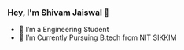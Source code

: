 ### Hey, I'm Shivam Jaiswal 👋

- 🔭 I’m a Engineering Student
- 🌱 I’m Currently Pursuing B.tech from NIT SIKKIM

